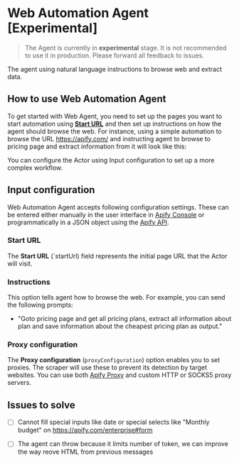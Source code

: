 # Web Automation Agent [Experimental]

> The Agent is currently in **experimental** stage. It is not recommended to use it in production. Please forward all feedback to issues.

The agent using natural language instructions to browse web and extract data.

## How to use Web Automation Agent

To get started with Web Agent, you need to set up the pages you want to start automation using [**Start URL**](#start-url) and then set up instructions on how the agent should browse the web.
For instance, using a simple automation to browse the URL https://apify.com/ and instructing agent to browse to pricing page and extract information from it will look like this:


You can configure the Actor using Input configuration to set up a more complex workflow.

## Input configuration

Web Automation Agent accepts following configuration settings.
These can be entered either manually in the user interface in [Apify Console](https://console.apify.com)
or programmatically in a JSON object using the [Apify API](https://apify.com/docs/api/v2#/reference/actors/run-collection/run-actor).

### Start URL

The **Start URL** (`startUrl) field represents the initial page URL that the Actor will visit.

### Instructions

This option tells agent how to browse the web. For example, you can send the following prompts:

- "Goto pricing page and get all pricing plans, extract all information about plan and save information about the cheapest pricing plan as output."

### Proxy configuration

The **Proxy configuration** (`proxyConfiguration`) option enables you to set proxies.
The scraper will use these to prevent its detection by target websites.
You can use both [Apify Proxy](https://apify.com/proxy) and custom HTTP or SOCKS5 proxy servers.


## Issues to solve
- [ ] Cannot fill special inputs like date or special selects like "Monthly budget" on https://apify.com/enterprise#form
- [ ] The agent can throw because it limits number of token, we can improve the way reove HTML from previous messages


